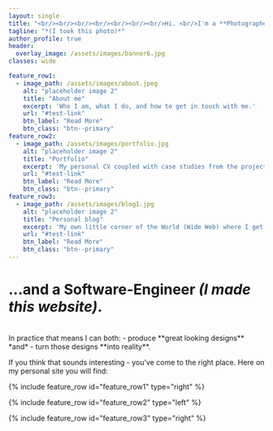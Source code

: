 ```yaml
---
layout: single
title: "<br/><br/><br/><br/><br/><br/><br/>Hi. <br/>I'm a **Photographer**."
tagline: "*(I took this photo)*"
author_profile: true
header:
  overlay_image: /assets/images/banner6.jpg
classes: wide

feature_row1:
  - image_path: /assets/images/about.jpeg
    alt: "placeholder image 2"
    title: "About me"
    excerpt: 'Who I am, what I do, and how to get in touch with me.'
    url: "#test-link"
    btn_label: "Read More"
    btn_class: "btn--primary"
feature_row2:
  - image_path: /assets/images/portfolio.jpg
    alt: "placeholder image 2"
    title: "Portfolio"
    excerpt: 'My personal CV coupled with case studies from the projects that I am the most proud about being a part of.'
    url: "#test-link"
    btn_label: "Read More"
    btn_class: "btn--primary"
feature_row3:
  - image_path: /assets/images/blog1.jpg
    alt: "placeholder image 2"
    title: "Personal blog"
    excerpt: 'My own little corner of the World (Wide Web) where I get to write about whatever is on my mind. Often featuring curated picks of my very best photos along with the stories behind them.'
    url: "#test-link"
    btn_label: "Read More"
    btn_class: "btn--primary"
---
```

<!-- <figure style="width: 500px" class="align-right">
  <img src="/assets/images/pro-photo.jpg">
</figure>  -->
# ...and a Software-Engineer *(I made this website)*.

<br/>
In practice that means I can both:
- produce **great looking designs**
*and*
- turn those designs **into reality**.

If you think that sounds interesting - you've come to the right place.
Here on my personal site you will find: 

<!-- ## About me

Who I am, what I do, and how to get in touch with me.

## Portfolio 

My personal CV coupled with case studies from the projects that I am the most proud about being a part of.

## Personal blog
My own little corner of the World (Wide Web) where I get to write about whatever is on my mind. Often featuring curated picks of my very best photos along with the stories behind them. -->

{% include feature_row id="feature_row1" type="right" %}

{% include feature_row id="feature_row2" type="left" %}

{% include feature_row id="feature_row3" type="right" %}
